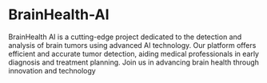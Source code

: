 # BrainHealth-AI
BrainHealth AI is a cutting-edge project dedicated to the detection and analysis of brain tumors using advanced AI technology. Our platform offers efficient and accurate tumor detection, aiding medical professionals in early diagnosis and treatment planning. Join us in advancing brain health through innovation and technology

